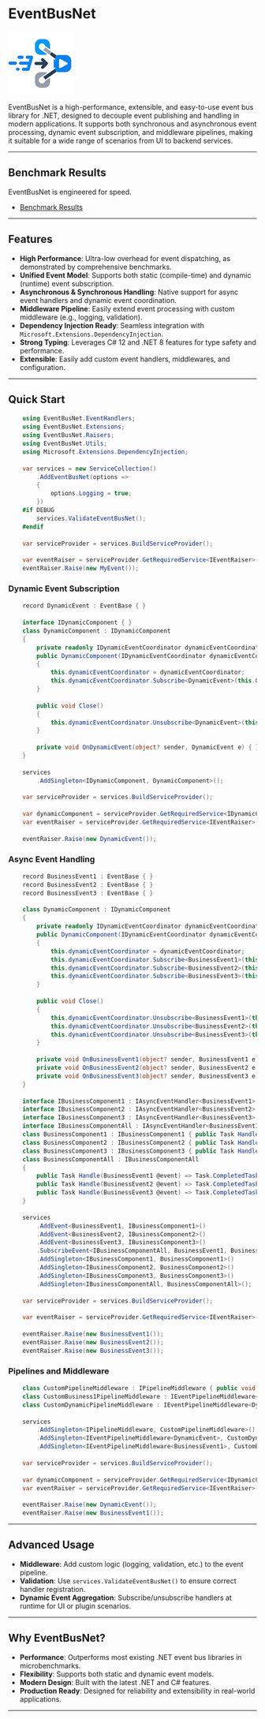# EventBusNet

![EventBusNet Icon](https://github.com/CuteLeon/EventBusNet/blob/master/EventBusNet.png?raw=true)


EventBusNet is a high-performance, extensible, and easy-to-use event bus library for .NET, designed to decouple event publishing and handling in modern applications. It supports both synchronous and asynchronous event processing, dynamic event subscription, and middleware pipelines, making it suitable for a wide range of scenarios from UI to backend services.

---

## Benchmark Results

EventBusNet is engineered for speed. 
* [Benchmark Results](EventBusNet.Benchmark/BenchmarkArtifacts/results/EventBusNet.Benchmark.Benchmark_EventBusNet-report-github.md)

---

## Features

- **High Performance**: Ultra-low overhead for event dispatching, as demonstrated by comprehensive benchmarks.
- **Unified Event Model**: Supports both static (compile-time) and dynamic (runtime) event subscription.
- **Asynchronous & Synchronous Handling**: Native support for async event handlers and dynamic event coordination.
- **Middleware Pipeline**: Easily extend event processing with custom middleware (e.g., logging, validation).
- **Dependency Injection Ready**: Seamless integration with `Microsoft.Extensions.DependencyInjection`.
- **Strong Typing**: Leverages C# 12 and .NET 8 features for type safety and performance.
- **Extensible**: Easily add custom event handlers, middlewares, and configuration.

---

## Quick Start

```csharp
    using EventBusNet.EventHandlers;
    using EventBusNet.Extensions;
    using EventBusNet.Raisers;
    using EventBusNet.Utils;
    using Microsoft.Extensions.DependencyInjection;

    var services = new ServiceCollection()
        .AddEventBusNet(options =>
        {
            options.Logging = true;
        })
    #if DEBUG
        services.ValidateEventBusNet();
    #endif

    var serviceProvider = services.BuildServiceProvider();

    var eventRaiser = serviceProvider.GetRequiredService<IEventRaiser>();
    eventRaiser.Raise(new MyEvent());
```

### Dynamic Event Subscription
```csharp
    record DynamicEvent : EventBase { }

    interface IDynamicComponent { }
    class DynamicComponent : IDynamicComponent
    {
        private readonly IDynamicEventCoordinator dynamicEventCoordinator = default!;
        public DynamicComponent(IDynamicEventCoordinator dynamicEventCoordinator)
        {
            this.dynamicEventCoordinator = dynamicEventCoordinator;
            this.dynamicEventCoordinator.Subscribe<DynamicEvent>(this.OnDynamicEvent);
        }

        public void Close()
        {
            this.dynamicEventCoordinator.Unsubscribe<DynamicEvent>(this.OnDynamicEvent);
        }

        private void OnDynamicEvent(object? sender, DynamicEvent e) { }
    }

    services
        .AddSingleton<IDynamicComponent, DynamicComponent>();

    var serviceProvider = services.BuildServiceProvider();

    var dynamicComponent = serviceProvider.GetRequiredService<IDynamicComponent>();
    var eventRaiser = serviceProvider.GetRequiredService<IEventRaiser>();

    eventRaiser.Raise(new DynamicEvent());
```

### Async Event Handling
```csharp
    record BusinessEvent1 : EventBase { }
    record BusinessEvent2 : EventBase { }
    record BusinessEvent3 : EventBase { }

    class DynamicComponent : IDynamicComponent
    {
        private readonly IDynamicEventCoordinator dynamicEventCoordinator = default!;
        public DynamicComponent(IDynamicEventCoordinator dynamicEventCoordinator)
        {
            this.dynamicEventCoordinator = dynamicEventCoordinator;
            this.dynamicEventCoordinator.Subscribe<BusinessEvent1>(this.OnBusinessEvent1);
            this.dynamicEventCoordinator.Subscribe<BusinessEvent2>(this.OnBusinessEvent2);
            this.dynamicEventCoordinator.Subscribe<BusinessEvent3>(this.OnBusinessEvent3);
        }

        public void Close()
        {
            this.dynamicEventCoordinator.Unsubscribe<BusinessEvent1>(this.OnBusinessEvent1);
            this.dynamicEventCoordinator.Unsubscribe<BusinessEvent2>(this.OnBusinessEvent2);
            this.dynamicEventCoordinator.Unsubscribe<BusinessEvent3>(this.OnBusinessEvent3);
        }

        private void OnBusinessEvent1(object? sender, BusinessEvent1 e) { }
        private void OnBusinessEvent2(object? sender, BusinessEvent2 e) { }
        private void OnBusinessEvent3(object? sender, BusinessEvent3 e) { }
    }

    interface IBusinessComponent1 : IAsyncEventHandler<BusinessEvent1> { }
    interface IBusinessComponent2 : IAsyncEventHandler<BusinessEvent2> { }
    interface IBusinessComponent3 : IAsyncEventHandler<BusinessEvent3> { }
    interface IBusinessComponentAll : IAsyncEventHandler<BusinessEvent1>, IAsyncEventHandler<BusinessEvent2>, IAsyncEventHandler<BusinessEvent3> { }
    class BusinessComponent1 : IBusinessComponent1 { public Task Handle(BusinessEvent1 @event) => Task.CompletedTask; }
    class BusinessComponent2 : IBusinessComponent2 { public Task Handle(BusinessEvent2 @event) => Task.CompletedTask; }
    class BusinessComponent3 : IBusinessComponent3 { public Task Handle(BusinessEvent3 @event) => Task.CompletedTask; }
    class BusinessComponentAll : IBusinessComponentAll
    {
        public Task Handle(BusinessEvent1 @event) => Task.CompletedTask;
        public Task Handle(BusinessEvent2 @event) => Task.CompletedTask;
        public Task Handle(BusinessEvent3 @event) => Task.CompletedTask;
    }

    services
        .AddEvent<BusinessEvent1, IBusinessComponent1>()
        .AddEvent<BusinessEvent2, IBusinessComponent2>()
        .AddEvent<BusinessEvent3, IBusinessComponent3>()
        .SubscribeEvent<IBusinessComponentAll, BusinessEvent1, BusinessEvent2, BusinessEvent3>()
        .AddSingleton<IBusinessComponent1, BusinessComponent1>()
        .AddSingleton<IBusinessComponent2, BusinessComponent2>()
        .AddSingleton<IBusinessComponent3, BusinessComponent3>()
        .AddSingleton<IBusinessComponentAll, BusinessComponentAll>();

    var serviceProvider = services.BuildServiceProvider();

    var eventRaiser = serviceProvider.GetRequiredService<IEventRaiser>();

    eventRaiser.Raise(new BusinessEvent1());
    eventRaiser.Raise(new BusinessEvent2());
    eventRaiser.Raise(new BusinessEvent3());
```

### Pipelines and Middleware
```csharp
    class CustomPipelineMiddleware : IPipelineMiddleware { public void Process(EventBase @event) { } }
    class CustomBusiness1PipelineMiddleware : IEventPipelineMiddleware<BusinessEvent1> { public void Process(BusinessEvent1 @event) { } }
    class CustomDynamicPipelineMiddleware : IEventPipelineMiddleware<DynamicEvent> { public void Process(DynamicEvent @event) { } }

    services
        .AddSingleton<IPipelineMiddleware, CustomPipelineMiddleware>()
        .AddSingleton<IEventPipelineMiddleware<DynamicEvent>, CustomDynamicPipelineMiddleware>()
        .AddSingleton<IEventPipelineMiddleware<BusinessEvent1>, CustomBusiness1PipelineMiddleware>();

    var serviceProvider = services.BuildServiceProvider();

    var dynamicComponent = serviceProvider.GetRequiredService<IDynamicComponent>();
    var eventRaiser = serviceProvider.GetRequiredService<IEventRaiser>();

    eventRaiser.Raise(new DynamicEvent());
    eventRaiser.Raise(new BusinessEvent1());
```

---

## Advanced Usage

- **Middleware**: Add custom logic (logging, validation, etc.) to the event pipeline.
- **Validation**: Use `services.ValidateEventBusNet()` to ensure correct handler registration.
- **Dynamic Event Aggregation**: Subscribe/unsubscribe handlers at runtime for UI or plugin scenarios.

---

## Why EventBusNet?

- **Performance**: Outperforms most existing .NET event bus libraries in microbenchmarks.
- **Flexibility**: Supports both static and dynamic event models.
- **Modern Design**: Built with the latest .NET and C# features.
- **Production Ready**: Designed for reliability and extensibility in real-world applications.

---
